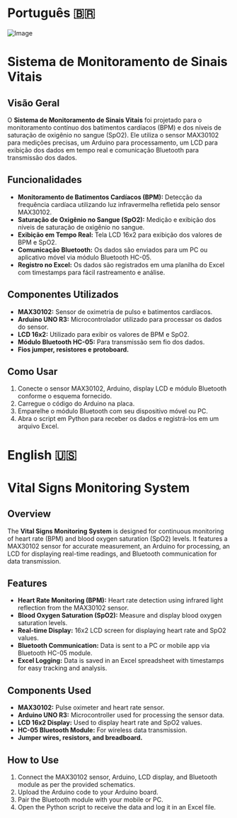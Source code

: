 # Português 🇧🇷

![Image](https://github.com/user-attachments/assets/32b3a47b-ab21-4bde-8a4f-c557629c6106)

# Sistema de Monitoramento de Sinais Vitais

## Visão Geral

O **Sistema de Monitoramento de Sinais Vitais** foi projetado para o monitoramento contínuo dos batimentos cardíacos (BPM) e dos níveis de saturação de oxigênio no sangue (SpO2). Ele utiliza o sensor MAX30102 para medições precisas, um Arduino para processamento, um LCD para exibição dos dados em tempo real e comunicação Bluetooth para transmissão dos dados.

## Funcionalidades

- **Monitoramento de Batimentos Cardíacos (BPM):** Detecção da frequência cardíaca utilizando luz infravermelha refletida pelo sensor MAX30102.
- **Saturação de Oxigênio no Sangue (SpO2):** Medição e exibição dos níveis de saturação de oxigênio no sangue.
- **Exibição em Tempo Real:** Tela LCD 16x2 para exibição dos valores de BPM e SpO2.
- **Comunicação Bluetooth:** Os dados são enviados para um PC ou aplicativo móvel via módulo Bluetooth HC-05.
- **Registro no Excel:** Os dados são registrados em uma planilha do Excel com timestamps para fácil rastreamento e análise.

## Componentes Utilizados

- **MAX30102:** Sensor de oximetria de pulso e batimentos cardíacos.
- **Arduino UNO R3:** Microcontrolador utilizado para processar os dados do sensor.
- **LCD 16x2:** Utilizado para exibir os valores de BPM e SpO2.
- **Módulo Bluetooth HC-05:** Para transmissão sem fio dos dados.
- **Fios jumper, resistores e protoboard.**

## Como Usar

1. Conecte o sensor MAX30102, Arduino, display LCD e módulo Bluetooth conforme o esquema fornecido.
2. Carregue o código do Arduino na placa.
3. Emparelhe o módulo Bluetooth com seu dispositivo móvel ou PC.
4. Abra o script em Python para receber os dados e registrá-los em um arquivo Excel.

# English 🇺🇸

# Vital Signs Monitoring System

## Overview

The **Vital Signs Monitoring System** is designed for continuous monitoring of heart rate (BPM) and blood oxygen saturation (SpO2) levels. It features a MAX30102 sensor for accurate measurement, an Arduino for processing, an LCD for displaying real-time readings, and Bluetooth communication for data transmission.

## Features

- **Heart Rate Monitoring (BPM):** Heart rate detection using infrared light reflection from the MAX30102 sensor.
- **Blood Oxygen Saturation (SpO2):** Measure and display blood oxygen saturation levels.
- **Real-time Display:** 16x2 LCD screen for displaying heart rate and SpO2 values.
- **Bluetooth Communication:** Data is sent to a PC or mobile app via Bluetooth HC-05 module.
- **Excel Logging:** Data is saved in an Excel spreadsheet with timestamps for easy tracking and analysis.

## Components Used

- **MAX30102:** Pulse oximeter and heart rate sensor.
- **Arduino UNO R3:** Microcontroller used for processing the sensor data.
- **LCD 16x2 Display:** Used to display heart rate and SpO2 values.
- **HC-05 Bluetooth Module:** For wireless data transmission.
- **Jumper wires, resistors, and breadboard.**

## How to Use

1. Connect the MAX30102 sensor, Arduino, LCD display, and Bluetooth module as per the provided schematics.
2. Upload the Arduino code to your Arduino board.
3. Pair the Bluetooth module with your mobile or PC.
4. Open the Python script to receive the data and log it in an Excel file.
